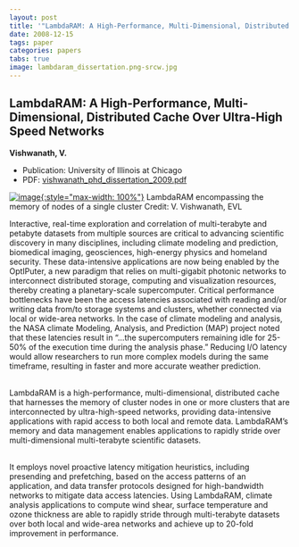 ```yaml
---
layout: post
title: '"LambdaRAM: A High-Performance, Multi-Dimensional, Distributed Cache Over Ultra-High Speed Networks"'
date: 2008-12-15
tags: paper
categories: papers
tabs: true
image: lambdaram_dissertation.png-srcw.jpg
---
```


## LambdaRAM: A High-Performance, Multi-Dimensional, Distributed Cache Over Ultra-High Speed Networks
**Vishwanath, V.**
- Publication: University of Illinois at Chicago
- PDF: [vishwanath_phd_dissertation_2009.pdf](/documents/vishwanath_phd_dissertation_2009.pdf)


[![image](https://www.evl.uic.edu/output/originals/lambdaram_dissertation.png-srcw.jpg){:style="max-width: 100%"}](https://www.evl.uic.edu/output/originals/lambdaram_dissertation.png-srcw.jpg)
LambdaRAM encompassing the memory of nodes of a single cluster
Credit: V. Vishwanath, EVL

Interactive, real-time exploration and correlation of multi-terabyte and petabyte datasets from multiple sources are critical to advancing scientific discovery in many disciplines, including climate modeling and prediction, biomedical imaging, geosciences, high-energy physics and homeland security. These data-intensive applications are now being enabled by the OptIPuter, a new paradigm that relies on multi-gigabit photonic networks to interconnect distributed storage, computing and visualization resources, thereby creating a planetary-scale supercomputer. Critical performance bottlenecks have been the access latencies associated with reading and/or writing data from/to storage systems and clusters, whether connected via local or wide-area networks. In the case of climate modeling and analysis, the NASA climate Modeling, Analysis, and Prediction (MAP) project noted that these latencies result in &ldquo;&hellip;the supercomputers remaining idle for 25-50% of the execution time during the analysis phase.&rdquo; Reducing I/O latency would allow researchers to run more complex models during the same timeframe, resulting in faster and more accurate weather prediction.<br><br>

LambdaRAM is a high-performance, multi-dimensional, distributed cache that harnesses the memory of cluster nodes in one or more clusters that are interconnected by ultra-high-speed networks, providing data-intensive applications with rapid access to both local and remote data. LambdaRAM&rsquo;s memory and data management enables applications to rapidly stride over multi-dimensional multi-terabyte scientific datasets.<br><br>

It employs novel proactive latency mitigation heuristics, including presending and prefetching, based on the access patterns of an application, and data transfer protocols designed for high-bandwidth networks to mitigate data access latencies. Using LambdaRAM, climate analysis applications to compute wind shear, surface temperature and ozone thickness are able to rapidly stride through multi-terabyte datasets over both local and wide-area networks and achieve up to 20-fold improvement in performance.